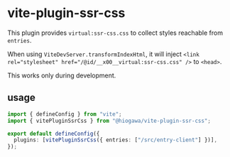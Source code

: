 # vite-plugin-ssr-css

This plugin provides `virtual:ssr-css.css` to collect styles reachable from `entries`.

When using `ViteDevServer.transformIndexHtml`, it will inject `<link rel="stylesheet" href="/@id/__x00__virtual:ssr-css.css" />` to `<head>`.

This works only during development.

## usage

```ts
import { defineConfig } from "vite";
import { vitePluginSsrCss } from "@hiogawa/vite-plugin-ssr-css";

export default defineConfig({
  plugins: [vitePluginSsrCss({ entries: ["/src/entry-client"] })],
});
```
